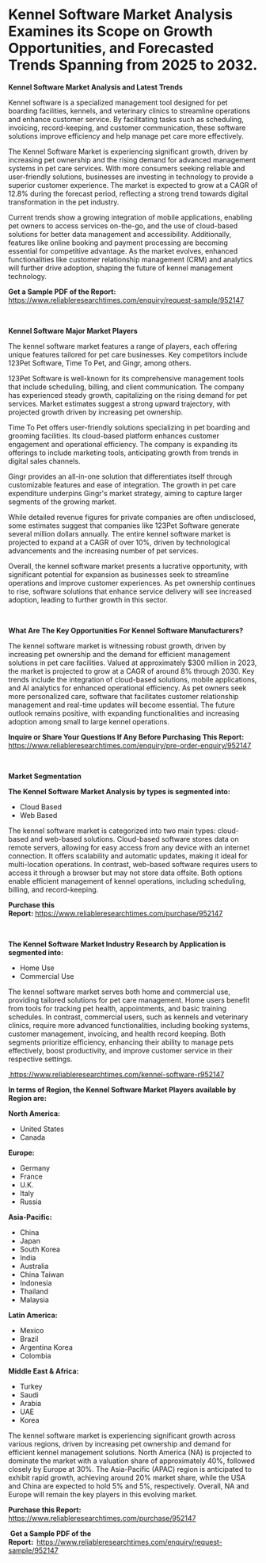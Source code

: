 <p><h1>Kennel Software Market Analysis Examines its Scope on Growth Opportunities, and Forecasted Trends Spanning from 2025 to 2032.</h1></p><p><strong>Kennel Software Market Analysis and Latest Trends</strong></p>
<p><p>Kennel software is a specialized management tool designed for pet boarding facilities, kennels, and veterinary clinics to streamline operations and enhance customer service. By facilitating tasks such as scheduling, invoicing, record-keeping, and customer communication, these software solutions improve efficiency and help manage pet care more effectively.</p><p>The Kennel Software Market is experiencing significant growth, driven by increasing pet ownership and the rising demand for advanced management systems in pet care services. With more consumers seeking reliable and user-friendly solutions, businesses are investing in technology to provide a superior customer experience. The market is expected to grow at a CAGR of 12.8% during the forecast period, reflecting a strong trend towards digital transformation in the pet industry.</p><p>Current trends show a growing integration of mobile applications, enabling pet owners to access services on-the-go, and the use of cloud-based solutions for better data management and accessibility. Additionally, features like online booking and payment processing are becoming essential for competitive advantage. As the market evolves, enhanced functionalities like customer relationship management (CRM) and analytics will further drive adoption, shaping the future of kennel management technology.</p></p>
<p><strong>Get a Sample PDF of the Report:&nbsp;</strong> <a href="https://www.reliableresearchtimes.com/enquiry/request-sample/952147?utm_campaign=2216&utm_medium=2&utm_source=Github&utm_content=ia&utm_term=17042025&utm_id=kennel-software">https://www.reliableresearchtimes.com/enquiry/request-sample/952147</a></p>
<p>&nbsp;</p>
<p><strong>Kennel Software Major Market Players</strong></p>
<p><p>The kennel software market features a range of players, each offering unique features tailored for pet care businesses. Key competitors include 123Pet Software, Time To Pet, and Gingr, among others. </p><p>123Pet Software is well-known for its comprehensive management tools that include scheduling, billing, and client communication. The company has experienced steady growth, capitalizing on the rising demand for pet services. Market estimates suggest a strong upward trajectory, with projected growth driven by increasing pet ownership.</p><p>Time To Pet offers user-friendly solutions specializing in pet boarding and grooming facilities. Its cloud-based platform enhances customer engagement and operational efficiency. The company is expanding its offerings to include marketing tools, anticipating growth from trends in digital sales channels.</p><p>Gingr provides an all-in-one solution that differentiates itself through customizable features and ease of integration. The growth in pet care expenditure underpins Gingr's market strategy, aiming to capture larger segments of the growing market.</p><p>While detailed revenue figures for private companies are often undisclosed, some estimates suggest that companies like 123Pet Software generate several million dollars annually. The entire kennel software market is projected to expand at a CAGR of over 10%, driven by technological advancements and the increasing number of pet services.</p><p>Overall, the kennel software market presents a lucrative opportunity, with significant potential for expansion as businesses seek to streamline operations and improve customer experiences. As pet ownership continues to rise, software solutions that enhance service delivery will see increased adoption, leading to further growth in this sector.</p></p>
<p>&nbsp;</p>
<p><strong>What Are The Key Opportunities For Kennel Software Manufacturers?</strong></p>
<p><p>The kennel software market is witnessing robust growth, driven by increasing pet ownership and the demand for efficient management solutions in pet care facilities. Valued at approximately $300 million in 2023, the market is projected to grow at a CAGR of around 8% through 2030. Key trends include the integration of cloud-based solutions, mobile applications, and AI analytics for enhanced operational efficiency. As pet owners seek more personalized care, software that facilitates customer relationship management and real-time updates will become essential. The future outlook remains positive, with expanding functionalities and increasing adoption among small to large kennel operations.</p></p>
<p><strong>Inquire or Share Your Questions If Any Before Purchasing This Report:</strong> <a href="https://www.reliableresearchtimes.com/enquiry/pre-order-enquiry/952147?utm_campaign=2216&utm_medium=2&utm_source=Github&utm_content=ia&utm_term=17042025&utm_id=kennel-software">https://www.reliableresearchtimes.com/enquiry/pre-order-enquiry/952147</a></p>
<p>&nbsp;</p>
<p><strong>Market Segmentation</strong></p>
<p><strong>The Kennel Software Market Analysis by types is segmented into:</strong></p>
<p><ul><li>Cloud Based</li><li>Web Based</li></ul></p>
<p><p>The kennel software market is categorized into two main types: cloud-based and web-based solutions. Cloud-based software stores data on remote servers, allowing for easy access from any device with an internet connection. It offers scalability and automatic updates, making it ideal for multi-location operations. In contrast, web-based software requires users to access it through a browser but may not store data offsite. Both options enable efficient management of kennel operations, including scheduling, billing, and record-keeping.</p></p>
<p><strong>Purchase this Report:&nbsp;</strong><a href="https://www.reliableresearchtimes.com/purchase/952147?utm_campaign=2216&utm_medium=2&utm_source=Github&utm_content=ia&utm_term=17042025&utm_id=kennel-software">https://www.reliableresearchtimes.com/purchase/952147</a></p>
<p>&nbsp;</p>
<p><strong>The Kennel Software Market Industry Research by Application is segmented into:</strong></p>
<p><ul><li>Home Use</li><li>Commercial Use</li></ul></p>
<p><p>The kennel software market serves both home and commercial use, providing tailored solutions for pet care management. Home users benefit from tools for tracking pet health, appointments, and basic training schedules. In contrast, commercial users, such as kennels and veterinary clinics, require more advanced functionalities, including booking systems, customer management, invoicing, and health record keeping. Both segments prioritize efficiency, enhancing their ability to manage pets effectively, boost productivity, and improve customer service in their respective settings.</p></p>
<p><a href="https://www.reliableresearchtimes.com/kennel-software-r952147?utm_campaign=2216&utm_medium=2&utm_source=Github&utm_content=ia&utm_term=17042025&utm_id=kennel-software">&nbsp;https://www.reliableresearchtimes.com/kennel-software-r952147</a></p>
<p><strong>In terms of Region, the Kennel Software Market Players available by Region are:</strong></p>
<p>
    <p> <strong> North America: </strong>
        <ul>
            <li>United States</li>
            <li>Canada</li>
        </ul>
        </p> 
    <p> <strong> Europe: </strong>
        <ul>
            <li>Germany</li>
            <li>France</li>
            <li>U.K.</li>
            <li>Italy</li>
            <li>Russia</li>
        </ul>
        </p> 
    <p> <strong> Asia-Pacific: </strong>
        <ul>
            <li>China</li>
            <li>Japan</li>
            <li>South Korea</li>
            <li>India</li>
            <li>Australia</li>
            <li>China Taiwan</li>
            <li>Indonesia</li>
            <li>Thailand</li>
            <li>Malaysia</li>
        </ul>
        </p> 
    <p> <strong> Latin America: </strong>
        <ul>
            <li>Mexico</li>
            <li>Brazil</li>
            <li>Argentina Korea</li>
            <li>Colombia</li>
        </ul>
        </p> 
    <p> <strong> Middle East & Africa: </strong>
        <ul>
            <li>Turkey</li>
            <li>Saudi</li>
            <li>Arabia</li>
            <li>UAE</li>
            <li>Korea</li>
        </ul>
    </p>
    </p>
<p><p>The kennel software market is experiencing significant growth across various regions, driven by increasing pet ownership and demand for efficient kennel management solutions. North America (NA) is projected to dominate the market with a valuation share of approximately 40%, followed closely by Europe at 30%. The Asia-Pacific (APAC) region is anticipated to exhibit rapid growth, achieving around 20% market share, while the USA and China are expected to hold 5% and 5%, respectively. Overall, NA and Europe will remain the key players in this evolving market.</p></p>
<p><strong>Purchase this Report: </strong><a href="https://www.reliableresearchtimes.com/purchase/952147?utm_campaign=2216&utm_medium=2&utm_source=Github&utm_content=ia&utm_term=17042025&utm_id=kennel-software">https://www.reliableresearchtimes.com/purchase/952147</a></p>
<p>&nbsp;<strong>Get a Sample PDF of the Report:&nbsp;&nbsp;</strong><a href="https://www.reliableresearchtimes.com/enquiry/request-sample/952147?utm_campaign=2216&utm_medium=2&utm_source=Github&utm_content=ia&utm_term=17042025&utm_id=kennel-software">https://www.reliableresearchtimes.com/enquiry/request-sample/952147</a></p>
<p><strong></strong></p>
<p><p></p><p></p><p></p></p>